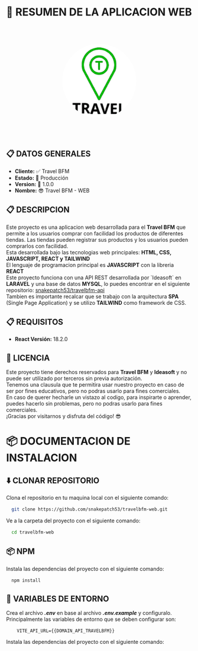 # 📝 RESUMEN DE LA APLICACION WEB

<div style="text-align:center">
    <img src="./public/img/logo.png" style="width:200px;aspect-ratio:1/1;object-fit:cover;background:white;border-radius:50%;margin:50px" />
</div>

## 📋 DATOS GENERALES

<ul>
    <li><b>Cliente:</b> ✅ Travel BFM</li>
    <li><b>Estado:</b> 🎉 Producción</li>
    <li><b>Version:</b> 🚀 1.0.0</li>
    <li><b>Nombre:</b> 😎 Travel BFM - WEB</li>
</ul>

## 📋 DESCRIPCION

<p>
    Este proyecto es una aplicacion web desarrollada para el <b>Travel BFM</b> que permite a los usuarios comprar con facilidad los productos de diferentes tiendas.
    Las tiendas pueden registrar sus productos y los usuarios pueden comprarlos con facilidad.
    <br>
    Esta desarrollada bajo las tecnologias web principales: <b>HTML, CSS, JAVASCRIPT, REACT y TAILWIND</b>
    <br>
    El lenguaje de programacion principal es <b>JAVASCRIPT</b> con la libreria <b>REACT</b>
    <br>
    Este proyecto funciona con una API REST desarrollada por `Ideasoft` en <b>LARAVEL</b> y una base de datos <b>MYSQL</b>, lo puedes encontrar en el siguiente repositorio: <a href="https://github.com/snakepatch53/travelbfm-api">snakepatch53/travelbfm-api</a>
    <br>
    Tambien es importante recalcar que se trabajo con la arquitectura <b>SPA</b> (Single Page Application) y se utilizo <b>TAILWIND</b> como framework de CSS.
</p>

## 📋 REQUISITOS

<ul>
    <li><b>React Versión:</b> 18.2.0</li>
</ul>

## 📝 LICENCIA

<p>
    Este proyecto tiene derechos reservados para <b>Travel BFM</b> y <b>Ideasoft</b> y no puede ser utilizado por terceros sin previa autorización.
    <br>
    Tenemos una clausula que te permitira usar nuestro proyecto en caso de ser por fines educativos, pero no podras usarlo para fines comerciales.
    <br>
    En caso de querer hecharle un vistazo al codigo, para inspirarte o aprender, puedes hacerlo sin problemas, pero no podras usarlo para fines comerciales.
    <br>
    ¡Gracias por visitarnos y disfruta del código! 😎
    <br>
</p>

# 📦 DOCUMENTACION DE INSTALACION

## ⬇️ CLONAR REPOSITORIO

Clona el repositorio en tu maquina local con el siguiente comando:

```bash
  git clone https://github.com/snakepatch53/travelbfm-web.git
```

Ve a la carpeta del proyecto con el siguiente comando:

```bash
  cd travelbfm-web
```

## 📦 NPM

Instala las dependencias del proyecto con el siguiente comando:

```bash
  npm install
```

## 📄 VARIABLES DE ENTORNO

Crea el archivo <b><i>.env</i></b> en base al archivo <b><i>.env.example</i></b> y configuralo. Principalmente las variables de entorno que se deben configurar son:

```env
    VITE_API_URL={{DOMAIN_API_TRAVELBFM}}
```

Instala las dependencias del proyecto con el siguiente comando:
